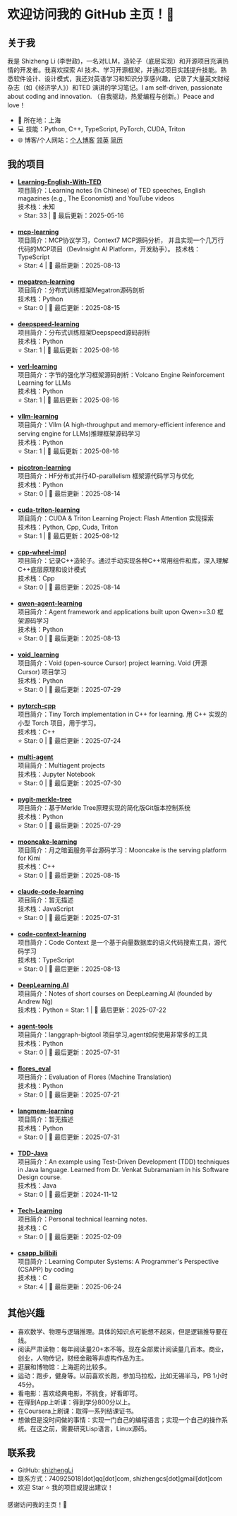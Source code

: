# 欢迎访问我的 GitHub 主页！👋

## 关于我
我是 Shizheng Li (李世政)，一名对LLM，造轮子（底层实现）和开源项目充满热情的开发者。我喜欢探索 AI 技术、学习开源框架，并通过项目实践提升技能。熟悉软件设计、设计模式，我还对英语学习和知识分享感兴趣，记录了大量英文财经杂志（如《经济学人》）和TED 演讲的学习笔记。I am self-driven, passionate about coding and innovation. （自我驱动，热爱编程与创新。）Peace and love！

- 📍 所在地：上海
- 💻 技能：Python, C++, TypeScript, PyTorch, CUDA, Triton
- 🌐 博客/个人网站：[个人博客](https://lishizheng.blog.csdn.net) [领英](https://www.linkedin.com/in/shizhenglee/) [简历](./复旦-李世政-硕士简历.pdf)

## 我的项目

- **[Learning-English-With-TED](https://github.com/shizhengLi/Learning-English-With-TED)**  
  项目简介：Learning notes (In Chinese) of TED speeches, English magazines (e.g., The Economist) and YouTube videos  
  技术栈：未知  
  ⭐ Star: 33 | 📅 最后更新：2025-05-16  

- **[mcp-learning](https://github.com/shizhengLi/mcp-learning)**  
  项目简介：MCP协议学习，Context7 MCP源码分析， 并且实现一个几万行代码的MCP项目（DevInsight AI Platform，开发助手）。 
  技术栈：TypeScript  
  ⭐ Star: 4 | 📅 最后更新：2025-08-13

- **[megatron-learning](https://github.com/shizhengLi/megatron-learning)**  
  项目简介：分布式训练框架Megatron源码剖析  
  技术栈：Python  
  ⭐ Star: 0 | 📅 最后更新：2025-08-15  

- **[deepspeed-learning](https://github.com/shizhengLi/deepspeed-learning)**  
  项目简介：分布式训练框架Deepspeed源码剖析  
  技术栈：Python  
  ⭐ Star: 1 | 📅 最后更新：2025-08-16

- **[verl-learning](https://github.com/shizhengLi/verl-learning)**  
  项目简介：字节的强化学习框架源码剖析：Volcano Engine Reinforcement Learning for LLMs  
  技术栈：Python  
  ⭐ Star: 1 | 📅 最后更新：2025-08-16  

- **[vllm-learning](https://github.com/shizhengLi/vllm-learning)**  
  项目简介：Vllm (A high-throughput and memory-efficient inference and serving engine for LLMs)推理框架源码学习  
  技术栈：Python  
  ⭐ Star: 1 | 📅 最后更新：2025-08-16 

- **[picotron-learning](https://github.com/shizhengLi/picotron-learning)**  
  项目简介：HF分布式并行4D-parallelism 框架源代码学习与优化  
  技术栈：Python  
  ⭐ Star: 0 | 📅 最后更新：2025-08-14

- **[cuda-triton-learning](https://github.com/shizhengLi/cuda-triton-learning)**  
  项目简介：CUDA & Triton Learning Project: Flash Attention 实现探索  
  技术栈：Python, Cpp, Cuda, Triton  
  ⭐ Star: 1 | 📅 最后更新：2025-08-12

- **[cpp-wheel-impl](https://github.com/shizhengLi/cpp-wheel-impl)**  
  项目简介：记录C++造轮子。通过手动实现各种C++常用组件和库，深入理解C++底层原理和设计模式  
  技术栈：Cpp  
  ⭐ Star: 0 | 📅 最后更新：2025-08-14


- **[qwen-agent-learning](https://github.com/shizhengLi/qwen-agent-learning)**  
  项目简介：Agent framework and applications built upon Qwen>=3.0 框架源码学习  
  技术栈：Python  
  ⭐ Star: 0 | 📅 最后更新：2025-08-13

- **[void_learning](https://github.com/shizhengLi/void_learning)**  
  项目简介：Void (open-source Cursor) project learning. Void (开源 Cursor) 项目学习     
  技术栈：Python  
  ⭐ Star: 0 | 📅 最后更新：2025-07-29




- **[pytorch-cpp](https://github.com/shizhengLi/pytorch-cpp)**  
  项目简介：Tiny Torch implementation in C++ for learning.  用 C++ 实现的小型 Torch 项目，用于学习。  
  技术栈：C++  
  ⭐ Star: 0 | 📅 最后更新：2025-07-24
  
- **[multi-agent](https://github.com/shizhengLi/multi-agent)**  
  项目简介：Multiagent projects  
  技术栈：Jupyter Notebook  
  ⭐ Star: 0 | 📅 最后更新：2025-07-30  

- **[pygit-merkle-tree](https://github.com/shizhengLi/pygit-merkle-tree)**  
  项目简介：基于Merkle Tree原理实现的简化版Git版本控制系统  
  技术栈：Python  
  ⭐ Star: 0 | 📅 最后更新：2025-07-29

- **[mooncake-learning](https://github.com/shizhengLi/mooncake-learning)**  
  项目简介：月之暗面服务平台源码学习：Mooncake is the serving platform for Kimi  
  技术栈：C++  
  ⭐ Star: 0 | 📅 最后更新：2025-08-15  


- **[claude-code-learning](https://github.com/shizhengLi/claude-code-learning)**  
  项目简介：暂无描述  
  技术栈：JavaScript  
  ⭐ Star: 0 | 📅 最后更新：2025-07-31  

- **[code-context-learning](https://github.com/shizhengLi/code-context-learning)**  
  项目简介：Code Context 是一个基于向量数据库的语义代码搜索工具，源代码学习  
  技术栈：TypeScript  
  ⭐ Star: 0 | 📅 最后更新：2025-08-13  

- **[DeepLearning.AI](https://github.com/shizhengLi/DeepLearning.AI)**  
  项目简介：Notes of short courses on DeepLearning.AI (founded by Andrew Ng)  
  技术栈：Python
  ⭐ Star: 1 | 📅 最后更新：2025-07-22  

- **[agent-tools](https://github.com/shizhengLi/agent-tools)**  
  项目简介：langgraph-bigtool 项目学习,agent如何使用非常多的工具  
  技术栈：Python  
  ⭐ Star: 0 | 📅 最后更新：2025-07-31
  

- **[flores_eval](https://github.com/shizhengLi/flores_eval)**  
  项目简介：Evaluation of Flores (Machine Translation)  
  技术栈：Python  
  ⭐ Star: 0 | 📅 最后更新：2025-07-21  

- **[langmem-learning](https://github.com/shizhengLi/langmem-learning)**  
  项目简介：暂无描述  
  技术栈：Python  
  ⭐ Star: 0 | 📅 最后更新：2025-07-31  

  
- **[TDD-Java](https://github.com/shizhengLi/TDD-Java)**  
  项目简介：An example using Test-Driven Development (TDD) techniques in Java language. Learned from Dr. Venkat Subramaniam in his Software Design course.  
  技术栈：Java  
  ⭐ Star: 0 | 📅 最后更新：2024-11-12  

- **[Tech-Learning](https://github.com/shizhengLi/Tech-Learning)**  
  项目简介：Personal technical learning notes.  
  技术栈：C  
  ⭐ Star: 0 | 📅 最后更新：2025-02-09  

- **[csapp_bilibili](https://github.com/shizhengLi/csapp_bilibili)**  
  项目简介：Learning Computer Systems: A Programmer's Perspective (CSAPP) by coding  
  技术栈：C  
  ⭐ Star: 4 | 📅 最后更新：2025-06-24  



## 其他兴趣
- 喜欢数学、物理与逻辑推理。具体的知识点可能想不起来，但是逻辑推导要在线。
- 阅读严肃读物：每年阅读量20+本不等。现在全部累计阅读量几百本。商业，创业，人物传记，财经金融等非虚构作品为主。
- 逛展和博物馆：上海逛的比较多。
- 运动：跑步，健身等。以前喜欢长跑，参加马拉松，比如无锡半马，PB 1小时45分。
- 看电影：喜欢经典电影，不挑食，好看即可。
- 在得到App上听课：得到学分800分以上。
- 在Coursera上刷课：取得一系列结课证书。
- 想做但是没时间做的事情：实现一门自己的编程语言；实现一个自己的操作系统。在这之前，需要研究Lisp语言，Linux源码。

## 联系我
- GitHub: [shizhengLi](https://github.com/shizhengLi)
- 联系方式：740925018[dot]qq[dot]com, shizhengcs[dot]gmail[dot]com
- 欢迎 Star ⭐ 我的项目或提出建议！

感谢访问我的主页！🚀
